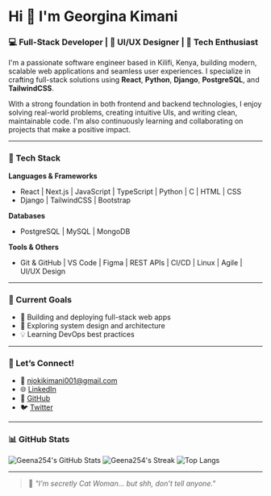# Hi 👋 I'm Georgina Kimani

### 💻 Full-Stack Developer | 🎨 UI/UX Designer | 🚀 Tech Enthusiast

I'm a passionate software engineer based in Kilifi, Kenya, building modern, scalable web applications and seamless user experiences. I specialize in crafting full-stack solutions using **React**, **Python**, **Django**, **PostgreSQL**, and **TailwindCSS**.

With a strong foundation in both frontend and backend technologies, I enjoy solving real-world problems, creating intuitive UIs, and writing clean, maintainable code. I'm also continuously learning and collaborating on projects that make a positive impact.

---

### 💼 Tech Stack

**Languages & Frameworks**
- React | Next.js | JavaScript | TypeScript | Python | C | HTML | CSS
- Django | TailwindCSS | Bootstrap

**Databases**
- PostgreSQL | MySQL | MongoDB

**Tools & Others**
- Git & GitHub | VS Code | Figma | REST APIs | CI/CD | Linux | Agile | UI/UX Design

---

### 📌 Current Goals
- 🔭 Building and deploying full-stack web apps
- 🧠 Exploring system design and architecture
- 💡 Learning DevOps best practices

---

### 🤝 Let’s Connect!
- 📧 [njokikimani001@gmail.com](mailto:njokikimani001@gmail.com)
- 🌐 [LinkedIn](https://www.linkedin.com/in/georgina-kimani)
- 🐙 [GitHub](https://github.com/Geena254)
- 🐦 [Twitter](https://twitter.com/KimaniSWE_)

---

### 📊 GitHub Stats

![Geena254's GitHub Stats](https://github-readme-stats.vercel.app/api?username=Geena254&show_icons=true&theme=radical)
![Geena254's Streak](https://github-readme-streak-stats.herokuapp.com/?user=Geena254&theme=radical)
![Top Langs](https://github-readme-stats.vercel.app/api/top-langs/?username=Geena254&layout=compact&theme=radical)

---

> 💬 *"I'm secretly Cat Woman… but shh, don’t tell anyone."*

